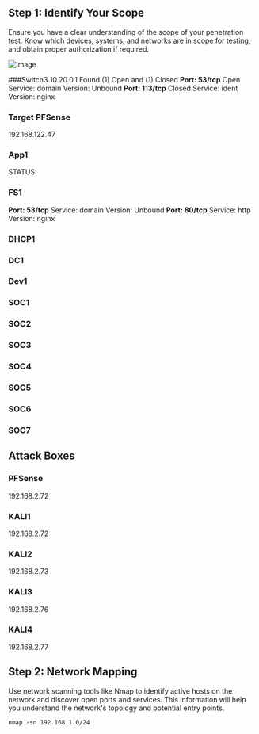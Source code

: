 ## Step 1: Identify Your Scope
Ensure you have a clear understanding of the scope of your penetration test. Know which devices, systems, and networks are in scope for testing, and obtain proper authorization if required.

![image](https://github.com/BlobPhish/Tomfoolery/assets/144268718/fecf7af6-58d4-4687-9154-61675791796e)

###Switch3
10.20.0.1
Found (1) Open and (1) Closed
**Port: 53/tcp** 
Open
Service: domain
Version: Unbound
**Port: 113/tcp**
Closed
Service: ident
Version: nginx

### Target PFSense
192.168.122.47
### App1

STATUS: 
### FS1

**Port: 53/tcp**
Service: domain
Version: Unbound
**Port: 80/tcp**
Service: http
Version: nginx
### DHCP1

### DC1

### Dev1

### SOC1

### SOC2

### SOC3

### SOC4

### SOC5

### SOC6

### SOC7

## Attack Boxes

### PFSense
192.168.2.72
### KALI1
192.168.2.72
### KALI2
192.168.2.73
### KALI3
192.168.2.76
### KALI4 
192.168.2.77

## Step 2: Network Mapping 
Use network scanning tools like Nmap to identify active hosts on the network and discover open ports and services. This information will help you understand the network's topology and potential entry points.
```
nmap -sn 192.168.1.0/24
```
